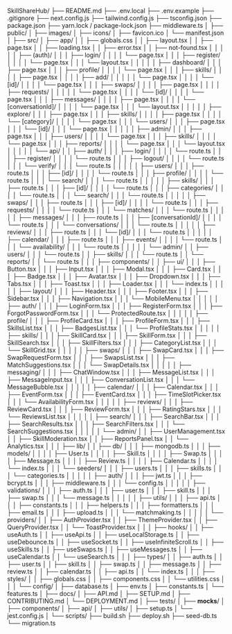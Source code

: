 SkillShareHub/
├── README.md
├── .env.local
├── .env.example
├── .gitignore
├── next.config.js
├── tailwind.config.js
├── tsconfig.json
├── package.json
├── yarn.lock / package-lock.json
├── middleware.ts
│
├── public/
│ ├── images/
│ ├── icons/
│ ├── favicon.ico
│ └── manifest.json
│
├── src/
│ ├── app/
│ │ ├── globals.css
│ │ ├── layout.tsx
│ │ ├── page.tsx
│ │ ├── loading.tsx
│ │ ├── error.tsx
│ │ ├── not-found.tsx
│ │ │
│ │ ├── (auth)/
│ │ │ ├── login/
│ │ │ │ └── page.tsx
│ │ │ ├── register/
│ │ │ │ └── page.tsx
│ │ │ └── layout.tsx
│ │ │
│ │ ├── dashboard/
│ │ │ ├── page.tsx
│ │ │ ├── profile/
│ │ │ │ └── page.tsx
│ │ │ ├── skills/
│ │ │ │ ├── page.tsx
│ │ │ │ ├── add/
│ │ │ │ │ └── page.tsx
│ │ │ │ └── [id]/
│ │ │ │ └── page.tsx
│ │ │ ├── swaps/
│ │ │ │ ├── page.tsx
│ │ │ │ ├── requests/
│ │ │ │ │ └── page.tsx
│ │ │ │ └── [id]/
│ │ │ │ └── page.tsx
│ │ │ ├── messages/
│ │ │ │ ├── page.tsx
│ │ │ │ └── [conversationId]/
│ │ │ │ └── page.tsx
│ │ │ └── layout.tsx
│ │ │
│ │ ├── explore/
│ │ │ ├── page.tsx
│ │ │ ├── skills/
│ │ │ │ ├── page.tsx
│ │ │ │ └── [category]/
│ │ │ │ └── page.tsx
│ │ │ └── users/
│ │ │ ├── page.tsx
│ │ │ └── [id]/
│ │ │ └── page.tsx
│ │ │
│ │ ├── admin/
│ │ │ ├── page.tsx
│ │ │ ├── users/
│ │ │ │ └── page.tsx
│ │ │ ├── skills/
│ │ │ │ └── page.tsx
│ │ │ ├── reports/
│ │ │ │ └── page.tsx
│ │ │ └── layout.tsx
│ │ │
│ │ └── api/
│ │ ├── auth/
│ │ │ ├── login/
│ │ │ │ └── route.ts
│ │ │ ├── register/
│ │ │ │ └── route.ts
│ │ │ ├── logout/
│ │ │ │ └── route.ts
│ │ │ └── verify/
│ │ │ └── route.ts
│ │ │
│ │ ├── users/
│ │ │ ├── route.ts
│ │ │ ├── [id]/
│ │ │ │ └── route.ts
│ │ │ ├── profile/
│ │ │ │ └── route.ts
│ │ │ └── search/
│ │ │ └── route.ts
│ │ │
│ │ ├── skills/
│ │ │ ├── route.ts
│ │ │ ├── [id]/
│ │ │ │ └── route.ts
│ │ │ ├── categories/
│ │ │ │ └── route.ts
│ │ │ └── search/
│ │ │ └── route.ts
│ │ │
│ │ ├── swaps/
│ │ │ ├── route.ts
│ │ │ ├── [id]/
│ │ │ │ └── route.ts
│ │ │ ├── requests/
│ │ │ │ └── route.ts
│ │ │ └── matches/
│ │ │ └── route.ts
│ │ │
│ │ ├── messages/
│ │ │ ├── route.ts
│ │ │ ├── [conversationId]/
│ │ │ │ └── route.ts
│ │ │ └── conversations/
│ │ │ └── route.ts
│ │ │
│ │ ├── reviews/
│ │ │ ├── route.ts
│ │ │ └── [id]/
│ │ │ └── route.ts
│ │ │
│ │ ├── calendar/
│ │ │ ├── route.ts
│ │ │ ├── events/
│ │ │ │ └── route.ts
│ │ │ └── availability/
│ │ │ └── route.ts
│ │ │
│ │ └── admin/
│ │ ├── users/
│ │ │ └── route.ts
│ │ ├── skills/
│ │ │ └── route.ts
│ │ └── reports/
│ │ └── route.ts
│ │
│ ├── components/
│ │ ├── ui/
│ │ │ ├── Button.tsx
│ │ │ ├── Input.tsx
│ │ │ ├── Modal.tsx
│ │ │ ├── Card.tsx
│ │ │ ├── Badge.tsx
│ │ │ ├── Avatar.tsx
│ │ │ ├── Dropdown.tsx
│ │ │ ├── Tabs.tsx
│ │ │ ├── Toast.tsx
│ │ │ ├── Loader.tsx
│ │ │ └── index.ts
│ │ │
│ │ ├── layout/
│ │ │ ├── Header.tsx
│ │ │ ├── Footer.tsx
│ │ │ ├── Sidebar.tsx
│ │ │ ├── Navigation.tsx
│ │ │ └── MobileMenu.tsx
│ │ │
│ │ ├── auth/
│ │ │ ├── LoginForm.tsx
│ │ │ ├── RegisterForm.tsx
│ │ │ ├── ForgotPasswordForm.tsx
│ │ │ └── ProtectedRoute.tsx
│ │ │
│ │ ├── profile/
│ │ │ ├── ProfileCard.tsx
│ │ │ ├── ProfileForm.tsx
│ │ │ ├── SkillsList.tsx
│ │ │ ├── BadgesList.tsx
│ │ │ └── ProfileStats.tsx
│ │ │
│ │ ├── skills/
│ │ │ ├── SkillCard.tsx
│ │ │ ├── SkillForm.tsx
│ │ │ ├── SkillSearch.tsx
│ │ │ ├── SkillFilters.tsx
│ │ │ ├── CategoryList.tsx
│ │ │ └── SkillGrid.tsx
│ │ │
│ │ ├── swaps/
│ │ │ ├── SwapCard.tsx
│ │ │ ├── SwapRequestForm.tsx
│ │ │ ├── SwapsList.tsx
│ │ │ ├── MatchSuggestions.tsx
│ │ │ └── SwapDetails.tsx
│ │ │
│ │ ├── messaging/
│ │ │ ├── ChatWindow.tsx
│ │ │ ├── MessageList.tsx
│ │ │ ├── MessageInput.tsx
│ │ │ ├── ConversationList.tsx
│ │ │ └── MessageBubble.tsx
│ │ │
│ │ ├── calendar/
│ │ │ ├── Calendar.tsx
│ │ │ ├── EventForm.tsx
│ │ │ ├── EventCard.tsx
│ │ │ ├── TimeSlotPicker.tsx
│ │ │ └── AvailabilityForm.tsx
│ │ │
│ │ ├── reviews/
│ │ │ ├── ReviewCard.tsx
│ │ │ ├── ReviewForm.tsx
│ │ │ ├── RatingStars.tsx
│ │ │ └── ReviewsList.tsx
│ │ │
│ │ ├── search/
│ │ │ ├── SearchBar.tsx
│ │ │ ├── SearchResults.tsx
│ │ │ ├── SearchFilters.tsx
│ │ │ └── SearchSuggestions.tsx
│ │ │
│ │ └── admin/
│ │ ├── UserManagement.tsx
│ │ ├── SkillModeration.tsx
│ │ ├── ReportsPanel.tsx
│ │ └── Analytics.tsx
│ │
│ ├── lib/
│ │ ├── db/
│ │ │ ├── mongodb.ts
│ │ │ ├── models/
│ │ │ │ ├── User.ts
│ │ │ │ ├── Skill.ts
│ │ │ │ ├── Swap.ts
│ │ │ │ ├── Message.ts
│ │ │ │ ├── Review.ts
│ │ │ │ ├── Calendar.ts
│ │ │ │ └── index.ts
│ │ │ └── seeders/
│ │ │ ├── users.ts
│ │ │ ├── skills.ts
│ │ │ └── categories.ts
│ │ │
│ │ ├── auth/
│ │ │ ├── jwt.ts
│ │ │ ├── bcrypt.ts
│ │ │ ├── middleware.ts
│ │ │ └── config.ts
│ │ │
│ │ ├── validations/
│ │ │ ├── auth.ts
│ │ │ ├── user.ts
│ │ │ ├── skill.ts
│ │ │ ├── swap.ts
│ │ │ └── message.ts
│ │ │
│ │ ├── utils/
│ │ │ ├── api.ts
│ │ │ ├── constants.ts
│ │ │ ├── helpers.ts
│ │ │ ├── formatters.ts
│ │ │ ├── email.ts
│ │ │ ├── upload.ts
│ │ │ └── matchmaking.ts
│ │ │
│ │ └── providers/
│ │ ├── AuthProvider.tsx
│ │ ├── ThemeProvider.tsx
│ │ ├── QueryProvider.tsx
│ │ └── ToastProvider.tsx
│ │
│ ├── hooks/
│ │ ├── useAuth.ts
│ │ ├── useApi.ts
│ │ ├── useLocalStorage.ts
│ │ ├── useDebounce.ts
│ │ ├── useSocket.ts
│ │ ├── useInfiniteScroll.ts
│ │ ├── useSkills.ts
│ │ ├── useSwaps.ts
│ │ ├── useMessages.ts
│ │ ├── useCalendar.ts
│ │ └── useSearch.ts
│ │
│ ├── types/
│ │ ├── auth.ts
│ │ ├── user.ts
│ │ ├── skill.ts
│ │ ├── swap.ts
│ │ ├── message.ts
│ │ ├── review.ts
│ │ ├── calendar.ts
│ │ ├── api.ts
│ │ └── index.ts
│ │
│ ├── styles/
│ │ ├── globals.css
│ │ ├── components.css
│ │ └── utilities.css
│ │
│ └── config/
│ ├── database.ts
│ ├── env.ts
│ ├── constants.ts
│ └── features.ts
│
├── docs/
│ ├── API.md
│ ├── SETUP.md
│ ├── CONTRIBUTING.md
│ └── DEPLOYMENT.md
│
├── tests/
│ ├── **mocks**/
│ ├── components/
│ ├── api/
│ ├── utils/
│ ├── setup.ts
│ └── jest.config.js
│
└── scripts/
├── build.sh
├── deploy.sh
├── seed-db.ts
└── migration.ts
